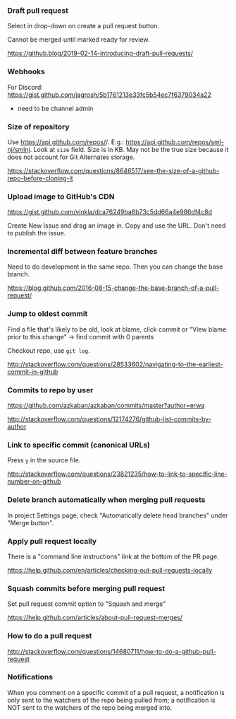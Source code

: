### Draft pull request

Select in drop-down on create a pull request button.

Cannot be merged until marked ready for review.

https://github.blog/2019-02-14-introducing-draft-pull-requests/


### Webhooks

For Discord: https://gist.github.com/jagrosh/5b1761213e33fc5b54ec7f6379034a22
- need to be channel admin


### Size of repository

Use https://api.github.com/repos/<USER>/<PROJECT>. E.g.: https://api.github.com/repos/sml-nj/smlnj. Look at `size` field. Size is in KB. May not be the true size because it does not account for Git Alternates storage.

https://stackoverflow.com/questions/8646517/see-the-size-of-a-github-repo-before-cloning-it


### Upload image to GitHub's CDN

https://gist.github.com/vinkla/dca76249ba6b73c5dd66a4e986df4c8d

Create New Issue and drag an image in. Copy and use the URL. Don't need to publish the issue.


### Incremental diff between feature branches

Need to do development in the same repo. Then you can change the base branch.

https://blog.github.com/2016-08-15-change-the-base-branch-of-a-pull-request/


### Jump to oldest commit

Find a file that's likely to be old, look at blame, click commit or "View blame prior to this change" -> find commit with 0 parents

Checkout repo, use `git log`.

http://stackoverflow.com/questions/28533602/navigating-to-the-earliest-commit-in-github


### Commits to repo by user

https://github.com/azkaban/azkaban/commits/master?author=erwa

http://stackoverflow.com/questions/12174276/github-list-commits-by-author


### Link to specific commit (canonical URLs)

Press `y` in the source file.

http://stackoverflow.com/questions/23821235/how-to-link-to-specific-line-number-on-github


### Delete branch automatically when merging pull requests

In project Settings page, check "Automatically delete head branches" under "Merge button".


### Apply pull request locally

There is a "command line instructions" link at the bottom of the PR page.

https://help.github.com/en/articles/checking-out-pull-requests-locally


### Squash commits before merging pull request

Set pull request commit option to "Squash and merge"

https://help.github.com/articles/about-pull-request-merges/


### How to do a pull request

http://stackoverflow.com/questions/14680711/how-to-do-a-github-pull-request


### Notifications

When you comment on a specific commit of a pull request, a notification is only sent to the watchers of the repo being pulled from; a notification is NOT sent to the watchers of the repo being merged into.
